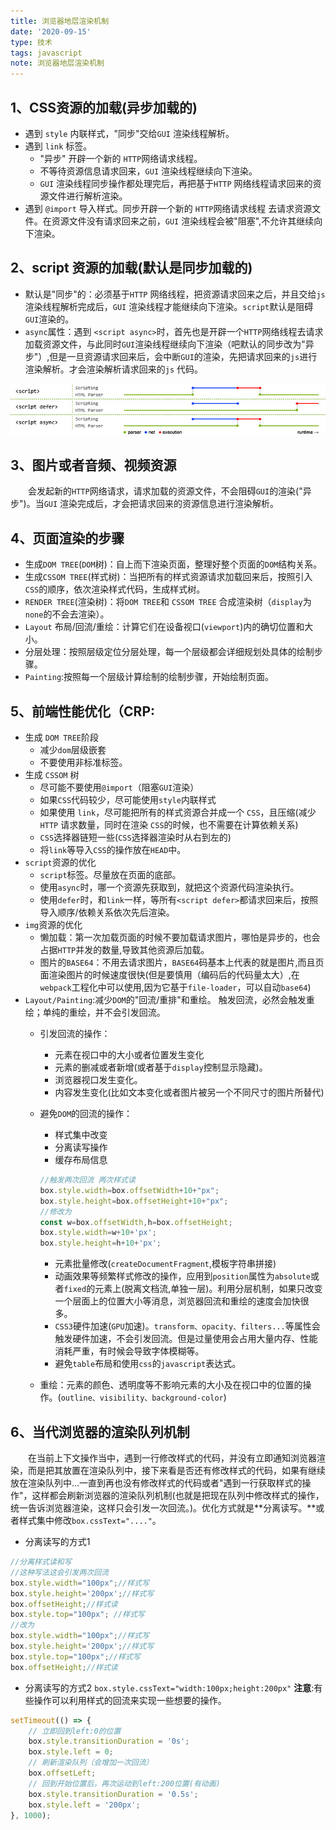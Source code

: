 ```yaml
---
title: 浏览器地层渲染机制
date: '2020-09-15'
type: 技术
tags: javascript
note: 浏览器地层渲染机制
---
```

## 1、CSS资源的加载(异步加载的)
+ 遇到 `style` 内联样式，"同步"交给`GUI` 渲染线程解析。
+ 遇到 `link` 标签。
    + "异步" 开辟一个新的 `HTTP`网络请求线程。
    + 不等待资源信息请求回来，`GUI` 渲染线程继续向下渲染。
    + `GUI` 渲染线程同步操作都处理完后，再把基于`HTTP` 网络线程请求回来的资源文件进行解析渲染。
+ 遇到 `@import` 导入样式。同步开辟一个新的 `HTTP`网络请求线程 去请求资源文件。在资源文件没有请求回来之前，`GUI` 渲染线程会被"阻塞",不允许其继续向下渲染。
## 2、script 资源的加载(默认是同步加载的)
+ 默认是"同步"的：必须基于`HTTP` 网络线程，把资源请求回来之后，并且交给`js` 渲染线程解析完成后，`GUI` 渲染线程才能继续向下渲染。`script`默认是阻碍`GUI`渲染的。
+ `async`属性：遇到 `<script async>`时，首先也是开辟一个`HTTP`网络线程去请求加载资源文件，与此同时`GUI`渲染线程继续向下渲染（吧默认的同步改为"异步"）,但是一旦资源请求回来后，会中断`GUI`的渲染，先把请求回来的`js`进行渲染解析。才会渲染解析请求回来的`js` 代码。
<img src="../../images/js/load-script.png" title="暂无图片"/>

## 3、图片或者音频、视频资源
&#8195;&#8195;会发起新的`HTTP`网络请求，请求加载的资源文件，不会阻碍`GUI`的渲染("异步")。当`GUI` 渲染完成后，才会把请求回来的资源信息进行渲染解析。
## 4、页面渲染的步骤
+ 生成`DOM TREE`(`DOM`树)：自上而下渲染页面，整理好整个页面的`DOM`结构关系。
+ 生成`CSSOM TREE`(样式树)：当把所有的样式资源请求加载回来后，按照引入`CSS`的顺序，依次渲染样式代码，生成样式树。
+ `RENDER TREE`(渲染树)：将`DOM TREE`和 `CSSOM TREE` 合成渲染树（`display`为`none`的不会去渲染）。
+ `Layout` 布局/回流/重绘：计算它们在设备视口(`viewport`)内的确切位置和大小。
+ 分层处理：按照层级定位分层处理，每一个层级都会详细规划处具体的绘制步骤。
+ `Painting`:按照每一个层级计算绘制的绘制步骤，开始绘制页面。

## 5、前端性能优化（CRP:
+ 生成 `DOM TREE`阶段
    + 减少`dom`层级嵌套
    + 不要使用非标准标签。
+ 生成 `CSSOM` 树
    + 尽可能不要使用`@import`（阻塞`GUI`渲染）
    + 如果`CSS`代码较少，尽可能使用`style`内联样式
    + 如果使用 `link`，尽可能把所有的样式资源合并成一个 `CSS`，且压缩(减少`HTTP` 请求数量，同时在渲染 `CSS`的时候，也不需要在计算依赖关系)
    + `CSS`选择器链短一些(`CSS`选择器渲染时从右到左的)
    + 将`link`等导入`CSS`的操作放在`HEAD`中。
+ `script`资源的优化
    + `script`标签。尽量放在页面的底部。
    + 使用`async`时，哪一个资源先获取到，就把这个资源代码渲染执行。
    + 使用`defer`时，和`link`一样，等所有`<script defer>`都请求回来后，按照导入顺序/依赖关系依次先后渲染。
+ `img`资源的优化
    + 懒加载：第一次加载页面的时候不要加载请求图片，哪怕是异步的，也会占据`HTTP`并发的数量,导致其他资源后加载。
    + 图片的`BASE64`：不用去请求图片，`BASE64`码基本上代表的就是图片,而且页面渲染图片的时候速度很快(但是要慎用（编码后的代码量太大）,在`webpack`工程化中可以使用,因为它基于`file-loader`，可以自动`base64`)
+ `Layout/Painting`:减少`DOM`的"回流/重排"和重绘。 触发回流，必然会触发重绘；单纯的重绘，并不会引发回流。
    + 引发回流的操作：
        + 元素在视口中的大小或者位置发生变化
        + 元素的删减或者新增(或者基于`display`控制显示隐藏)。
        + 浏览器视口发生变化。
        + 内容发生变化(比如文本变化或者图片被另一个不同尺寸的图片所替代)
    + 避免`DOM`的回流的操作：
        + 样式集中改变
        + 分离读写操作
        + 缓存布局信息
        ```js
        //触发两次回流 两次样式读
        box.style.width=box.offsetWidth+10+"px";
        box.style.height=box.offsetHeight+10+"px";
        //修改为
        const w=box.offsetWidth,h=box.offsetHeight;
        box.style.width=w+10+'px';
        box.style.height=h+10+'px';
        ```
        + 元素批量修改(`createDocumentFragment`,模板字符串拼接)
        + 动画效果等频繁样式修改的操作，应用到`position`属性为`absolute`或者`fixed`的元素上(脱离文档流,单独一层)。利用分层机制，如果只改变一个层面上的位置大小等消息，浏览器回流和重绘的速度会加快很多。
        + `CSS3`硬件加速(`GPU`加速)。`transform、opacity、filters...`等属性会触发硬件加速，不会引发回流。但是过量使用会占用大量内存、性能消耗严重，有时候会导致字体模糊等。
        + 避免`table`布局和使用`css`的`javascript`表达式。

    + 重绘：元素的颜色、透明度等不影响元素的大小及在视口中的位置的操作。(`outline、visibility、background-color`)
## 6、当代浏览器的渲染队列机制
&#8195;&#8195;在当前上下文操作当中，遇到一行修改样式的代码，并没有立即通知浏览器渲染，而是把其放置在渲染队列中，接下来看是否还有修改样式的代码，如果有继续放在渲染队列中...一直到再也没有修改样式的代码或者"遇到一行获取样式的操作"，这样都会刷新浏览器的渲染队列机制(也就是把现在队列中修改样式的操作，统一告诉浏览器渲染，这样只会引发一次回流。)。优化方式就是**分离读写。**或者样式集中修改`box.cssText="...."`。
+ 分离读写的方式1
```js
//分离样式读和写
//这种写法这会引发两次回流
box.style.width="100px";//样式写
box.style.height='200px';//样式写
box.offsetHeight;//样式读
box.style.top="100px"; //样式写
//改为
box.style.width="100px";//样式写
box.style.height='200px';//样式写
box.style.top="100px";//样式写
box.offsetHeight;//样式读
```

+ 分离读写的方式2
`box.style.cssText="width:100px;height:200px"`
**注意**:有些操作可以利用样式的回流来实现一些想要的操作。
```js
setTimeout(() => {
    // 立即回到left:0的位置
    box.style.transitionDuration = '0s';
    box.style.left = 0;
    // 刷新渲染队列（会增加一次回流）
    box.offsetLeft;
    // 回到开始位置后，再次运动到left:200位置(有动画)
    box.style.transitionDuration = '0.5s';
    box.style.left = '200px';
}, 1000);
```